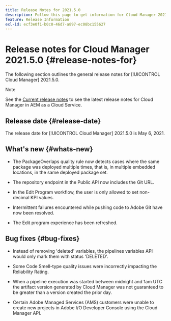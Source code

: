 ```yaml
---
title: Release Notes for 2021.5.0
description: Follow this page to get information for Cloud Manager 2021.5.0.
feature: Release Information
exl-id: ecf3e0f1-b0c0-46d7-a897-ec08bc155627
---
```

# Release notes for Cloud Manager 2021.5.0 {#release-notes-for}

The following section outlines the general release notes for [!UICONTROL Cloud Manager] 2021.5.0.

>[!NOTE]
>See the [Current release notes](https://experienceleague.adobe.com/docs/experience-manager-cloud-service/onboarding/getting-access/release-notes-cloud-manager/release-notes-cm-current.html?lang=en#getting-access) to see the latest release notes for Cloud Manager in AEM as a Cloud Service.

## Release date {#release-date}

The release date for [!UICONTROL Cloud Manager] 2021.5.0 is May 6, 2021.

## What's new {#whats-new}

* The PackageOverlaps quality rule now detects cases where the same package was deployed multiple times, that is, in multiple embedded locations, in the same deployed package set.

* The repository endpoint in the Public API now includes the Git URL.

* In the Edit Program workflow, the user is only allowed to set non- decimal KPI values.

* Intermittent failures encountered while pushing code to Adobe Git have now been resolved. 

* The Edit program experience has been refreshed.

## Bug fixes {#bug-fixes}

* Instead of removing 'deleted' variables, the pipelines variables API would only mark them with status 'DELETED'.

* Some Code Smell-type quality issues were incorrectly impacting the Reliability Rating.

* When a pipeline execution was started between midnight and 1am UTC the artifact version generated by Cloud Manager was not guaranteed to be greater than a version created the prior day.

* Certain Adobe Managed Services (AMS) customers were unable to create new projects in Adobe I/O Developer Console using the Cloud Manager API.
